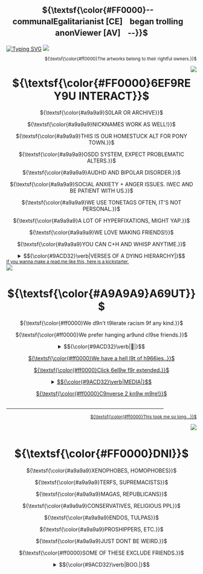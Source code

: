 <div align="center">

## ${\textsf{\color{#FF0000}--ㅤcommunalEgalitarianist [CE]ㅤbegan trollingㅤanonViewer [AV]ㅤ--}}$
</div>
<a href="https://git.io/typing-svg"><img src="https://readme-typing-svg.herokuapp.com?font=Fira+Code&size=30&duration=3500&pause=850&color=A9A9A9&center=true&repeat=false&width=1000&height=60&lines=WISHING+Y9U+WERE+THERE+WHEN+THEY+--+NEEDED+--+Y9U;THE+9NLY+S9UL+WH9'S+EVER+C9MPLETED+Y9U." alt="Typing SVG" /></a>
<img src="https://github.com/user-attachments/assets/9c000628-8ca1-4167-a816-9842d4c7e50b"></a>
<div align="right">
<sub> 
  
${\textsf{\color{#ff0000}The artworks belong to their rightful owners.}}$
</sub>
</div>
<img src="https://github.com/user-attachments/assets/5fda2107-c0fc-4830-a4c9-521c4caf7ca5" align="right" width="%50" height="%70"></a>
</div>
<div align="center">
  
  # ${\textsf{\color{#FF0000}6EF9RE Y9U INTERACT}}$
  </div>
  
  <div align="center">
    
${\textsf{\color{#a9a9a9}S0LAR OR ARCHIVE}}$ 
<br>

${\textsf{\color{#a9a9a9}NICKNAMES WORK AS WELL!}}$
<br>

${\textsf{\color{#a9a9a9}THIS IS OUR HOMESTUCK ALT FOR PONY TOWN.}}$
<br>

${\textsf{\color{#a9a9a9}OSDD SYSTEM, EXPECT PROBLEMATIC ALTERS.}}$
<br>

${\textsf{\color{#a9a9a9}AUDHD AND BIPOLAR DISORDER.}}$
<br>

${\textsf{\color{#a9a9a9}SOCIAL ANXIETY + ANGER ISSUES. IWEC AND BE PATIENT WITH US.}}$
<br>

${\textsf{\color{#a9a9a9}WE USE TONETAGS OFTEN, IT'S NOT PERSONAL.}}$
<br>

${\textsf{\color{#a9a9a9}A LOT OF HYPERFIXATIONS, MIGHT YAP.}}$
<br>

${\textsf{\color{#a9a9a9}WE LOVE MAKING FRIENDS!}}$
<br>

${\textsf{\color{#a9a9a9}YOU CAN C+H AND WHISP ANYTIME.}}$
</br>
</div>

<div align="center">
  <details>
    <summary> <td>$${\color{#9ACD32}\verb|VERSES OF A DYING HIERARCHY|}$$</td> </summary>
    <a href="https://git.io/typing-svg"><img src="https://readme-typing-svg.herokuapp.com?font=Fira+Code&duration=2500&pause=850&color=A9A9A9&center=true&vCenter=true&width=430&lines=MIN9R+DEPRESSI9NS+ARE+PRANKS%2C;CANDY+6L99D+IS+L9W-PRICED.;THEREF9RE%2C+REJ9ICE+-;T9+THE+EXTENT+Y9U+CAN+HARDLY+6EAR." alt="Typing SVG" /></a><a href="https://git.io/typing-svg"><img src="https://readme-typing-svg.herokuapp.com?font=Fira+Code&duration=2500&pause=850&color=FF0000&center=true&vCenter=true&width=430&separator=%3C&lines=MINOR+THEORIES+ARE+NONSENSE%2C%3CPLEASURE+IS+LOW-PRICED.%3CON+NO+ACCOUNT+YOU+SHOULD+REFLECT;%3CFOR+IT'S+TOO+LATE." alt="Typing SVG" /></a>
  </details>
</div>
<div align="left">
    
<sub> 
    <a href=https://github.com/COMMUNALEGALITARIANIST/CODE-STUFF-THAT-I-THINK-WILL-BE-USEFUL/blob/main/README.md?plain>
If you wanna make a read.me like this, here is a kickstarter.
</sub>
</div>
<div align="center">
<img src="https://github.com/user-attachments/assets/d21e5799-b4ff-48ee-bc81-7de25d4ab192" align="left" width="%50" height="%95"></a>
</div>
ㅤㅤㅤㅤㅤㅤㅤㅤㅤㅤㅤㅤㅤㅤㅤㅤㅤㅤ
<div align="center">
  
  # ${\textsf{\color{#A9A9A9}A69UT}}$
  </div>

<div align="center">
    
${\textsf{\color{#ff0000}We d9n't t9lerate racism 9f any kind.}}$
<br>

${\textsf{\color{#ff0000}We prefer hanging ar9und cl9se friends.}}$
</br>
</div>

<div align="center">
  <details>
    <summary> <td>$${\color{#9ACD32}\verb|🎁|}$$</td> </summary>
    <p align="center">
      <a href="cat-kawaii"><img src="https://github.com/user-attachments/assets/71feb153-8a17-4645-9d06-2ee1fb17e4be"/>
  </details>
</div>
</p>
        
<div align="center">
  
${\textsf{\color{#ff0000}We have a hell l9t of h966ies..}}$
<br>

${\textsf{\color{#ff0000}Click 6el9w f9r extended.}}$
</br>
</div>
<div align="center">
  <details>
    <summary> <td>$${\color{#9ACD32}\verb|MEDIA|}$$</td> </summary>
    <p align="right">
      
${\textsf{\color{#a9a9a9}HOMESTUCK}}$
${\textsf{\color{#a9a9a9}SCOTT PILGRIM}}$
${\textsf{\color{#a9a9a9}RAMSHACKLE}}$
${\textsf{\color{#a9a9a9}MURDER DRONES, TADC}}$
${\textsf{\color{#a9a9a9}METAL GEAR}}$
${\textsf{\color{#a9a9a9}TOUHOU}}$
${\textsf{\color{#a9a9a9}8:11, DUBUK}}$
${\textsf{\color{#a9a9a9}STUDIO INVESTIGRAVE}}$
${\textsf{\color{#a9a9a9}BLOODMONEY}}$
${\textsf{\color{#a9a9a9}ELTINGVILLE CLUB}}$
${\textsf{\color{#a9a9a9}FUNGER}}$ 
${\textsf{\color{#a9a9a9}AMERICAN PSYCHO}}$ 
${\textsf{\color{#a9a9a9}PRETTY BLOOD, HTF}}$
${\textsf{\color{#a9a9a9}SILENT HILL 1-3, RE 7-8, OUTLAST}}$ 
${\textsf{\color{#a9a9a9}POSTAL}}$
${\textsf{\color{#a9a9a9}F:TUT}}$
${\textsf{\color{#a9a9a9}E:TM}}$
${\textsf{\color{#a9a9a9}FNAF, DSAF}}$ 
${\textsf{\color{#a9a9a9}MADCOM}}$ 
${\textsf{\color{#a9a9a9}OMORI}}$ 
${\textsf{\color{#a9a9a9}PORTAL}}$ 
${\textsf{\color{#a9a9a9}RANFREN}}$ 
${\textsf{\color{#a9a9a9}PTP}}$ 
<br>
${\textsf{\color{#ff0000}A whole lot more...}}$ </br>
  </p>
</details>
</div>
<div align="center">

${\textsf{\color{#ff0000}C9nverse 2 kn9w m9re!}}$
</br>
</div>
ㅤㅤㅤㅤㅤㅤㅤㅤㅤㅤㅤㅤ
ㅤㅤㅤㅤㅤㅤㅤㅤㅤㅤㅤㅤㅤㅤㅤㅤㅤㅤㅤㅤ
<div align="right">
<sub> 
  
${\textsf{\color{#ff0000}This took me so long...}}$
</sub>
</div>
<div align="center">
<img src="https://github.com/user-attachments/assets/4592e6a4-0c77-4df1-bedc-321306b6c1c4" align="right" width="%50" height="%80"></a>
</div>

ㅤㅤㅤㅤㅤㅤㅤㅤㅤㅤㅤㅤㅤㅤㅤㅤㅤㅤㅤㅤ
ㅤㅤㅤㅤ
<div align="center">
  
  # ${\textsf{\color{#FF0000}DNI}}$
  </div>
  
<div align="center">
  
${\textsf{\color{#a9a9a9}XENOPHOBES, HOMOPHOBES}}$
<br>
  
${\textsf{\color{#a9a9a9}TERFS, SUPREMACISTS}}$
<br>
  
${\textsf{\color{#a9a9a9}MAGAS, REPUBLICANS}}$
<br>

${\textsf{\color{#a9a9a9}CONSERVATIVES, RELIGIOUS PPL}}$
<br>

${\textsf{\color{#a9a9a9}ENDOS, TULPAS}}$
<br>

${\textsf{\color{#a9a9a9}PROSHIPPERS, ETC.}}$
<br>

${\textsf{\color{#a9a9a9}JUST DONT BE WEIRD.}}$
<br>

${\textsf{\color{#ff0000}SOME OF THESE EXCLUDE FRIENDS.}}$ 
</br></div>
<div align="center">
<details>
  <summary> <td>$${\color{#9ACD32}\verb|BOO.|}$$</td></summary>
    <p align="center">
<a href=https://github.com/THE-BASILICA>
<img width="105" height="240" src="https://github.com/user-attachments/assets/c962d1e5-d96b-468d-9049-16dd5a41d21b"></a>
 <br>
  <a href="https://git.io/typing-svg"><img src="https://readme-typing-svg.herokuapp.com?font=Fira+Code&duration=2500&pause=500&color=A9A9A9&center=true&vCenter=true&repeat=false&width=470&lines=CLICK+THE+K6RK9T+T9+G9+T9+MAIN+GITHU6." alt="Typing SVG" /></a>
</br>
  </p>
</details>
</div>


